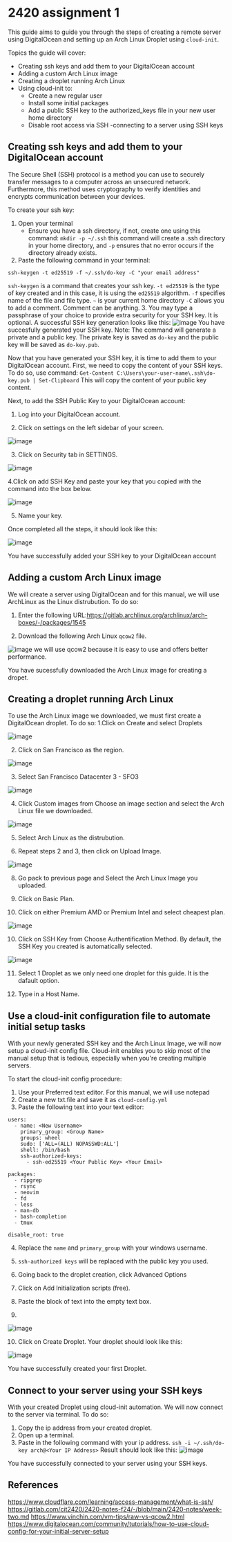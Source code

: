 # 2420 assignment 1

This guide aims to guide you through the steps of creating a remote server using DigitalOcean and setting up an Arch Linux Droplet using ```cloud-init```.

Topics the guide will cover:
- Creating ssh keys and add them to your DigitalOcean account
- Adding a custom Arch Linux image
- Creating a droplet running Arch Linux
- Using cloud-init to:
    - Create a new regular user
    - Install some initial packages
    - Add a public SSH key to the authorized_keys file in your new user home directory
    - Disable root access via SSH
-connecting to a server using SSH keys


## Creating ssh keys and add them to your DigitalOcean account
The Secure Shell (SSH) protocol is a method you can use to securely transfer messages to a computer across an unsecured network. Furthermore, this method uses cryptography to verify identities and encrypts communication between your devices.

To create your ssh key:

1. Open your terminal
    - Ensure you have a ssh directory, if not, create one using this command:
    ```mkdir -p ~/.ssh```
    this command will create a .ssh directory in your home directory, and ```-p``` ensures that no error occurs if the directory already exists.
2. Paste the following command in your terminal:
```
ssh-keygen -t ed25519 -f ~/.ssh/do-key -C "your email address"
```
```ssh-keygen``` is a command that creates your ssh key.
```-t ed25519``` is the type of key created and in this case, it is using the ```ed25519``` algorithm.
```-f``` specifies name of the file and file type.
```~``` is your current home directory
```-C``` allows you to add a comment. Comment can be anything.
3. You may type a passphrase of your choice to provide extra security for your SSH key. It is optional.
A successful SSH key generation looks like this:
![image](https://github.com/user-attachments/assets/e9dd9126-29f9-4b05-8f78-1d291cac7c49)
You have succesfully generated your SSH key.
Note: The command will generate a private and a public key. The private key is saved as ```do-key``` and the public key will be saved as ```do-key.pub```.

Now that you have generated your SSH key, it is time to add them to your DigitalOcean account.
First, we need to copy the content of your SSH keys. To do so, use command:
```Get-Content C:\Users\your-user-name\.ssh\do-key.pub | Set-Clipboard```
This will copy the content of your public key content.

Next, to add the SSH Public Key to your DigitalOcean account:

1. Log into your DigitalOcean account.

2. Click on settings on the left sidebar of your screen. 

![image](https://github.com/Griche414/acit2420-assignment1/blob/main/Assets/image1.png)

3. Click on Security tab in SETTINGS. 

![image](https://github.com/Griche414/acit2420-assignment1/blob/main/Assets/Settings.png)

4.Click on add SSH Key and paste your key that you copied with the command into the box below.

![image](https://github.com/Griche414/acit2420-assignment1/blob/main/Assets/SSHKeypng)

5. Name your key.

Once completed all the steps, it should look like this:

![image](https://github.com/Griche414/acit2420-assignment1/blob/main/Assets/NewSSH.png)

You have successfully added your SSH key to your DigitalOcean account


## Adding a custom Arch Linux image
We will create a server using DigitalOcean and for this manual, we will use ArchLinux as the Linux distrubution.
To do so:
1. Enter the following URL:https://gitlab.archlinux.org/archlinux/arch-boxes/-/packages/1545

2. Download the following Arch Linux  ```qcow2``` file.

![image](https://github.com/Griche414/acit2420-assignment1/blob/main/Assets/linuximg.png)
we will use qcow2 because it is easy to use and offers better performance.

You have sucessfully downloaded the Arch Linux image for creating a dropet.

## Creating a droplet running Arch Linux
To use the Arch Linux image we downloaded, we must first create a DigitalOcean droplet. To do so:
1.Click on Create and select Droplets

![image](https://github.com/Griche414/acit2420-assignment1/blob/main/Assets/createdroplet.png)

2. Click on San Francisco as the region.

![image](https://github.com/Griche414/acit2420-assignment1/blob/main/Assets/sanfran.png)

3. Select San Francisco Datacenter 3 - SFO3

![image](https://github.com/Griche414/acit2420-assignment1/blob/main/Assets/03.png)

4. Click Custom images from Choose an image section and select the Arch Linux file we downloaded.

![image](https://github.com/Griche414/acit2420-assignment1/blob/main/Assets/customimg.png)

5. Select Arch Linux as the distrubution.

7. Repeat steps 2 and 3, then click on Upload Image.

![image](https://github.com/Griche414/acit2420-assignment1/blob/main/Assets/uploadimg.png)

8. Go pack to previous page and Select the Arch Linux Image you uploaded. 

8. Click on Basic Plan.

9. Click on either Premium AMD or Premium Intel and select cheapest plan.

![image](https://github.com/Griche414/acit2420-assignment1/blob/main/Assets/plan.png)

10. Click on SSH Key from Choose Authentification Method. By default, the SSH Key you created is automatically selected.

![image](https://github.com/Griche414/acit2420-assignment1/blob/main/Assets/KeyFun.png)

11. Select 1 Droplet as we only need one droplet for this guide. It is the dafault option.

12. Type in a Host Name.

## Use a cloud-init configuration file to automate initial setup tasks

With your newly generated SSH key and the Arch Linux Image, we will now setup a cloud-init config file. Cloud-init enables you to skip most of the manual setup that is tedious, especially when you're creating multiple servers. 

To start the cloud-init config procedure: 
1. Use your Preferred text editor. For this manual, we will use notepad
2. Create a new txt.file and save it as ```cloud-config.yml```
3. Paste the following text into your text editor:
```#cloud-config
users:
  - name: <New Username>
    primary_group: <Group Name>
    groups: wheel
    sudo: ['ALL=(ALL) NOPASSWD:ALL']
    shell: /bin/bash
    ssh-authorized-keys:
      - ssh-ed25519 <Your Public Key> <Your Email>

packages:
  - ripgrep
  - rsync
  - neovim
  - fd
  - less
  - man-db
  - bash-completion
  - tmux

disable_root: true
```

4. Replace the ```name``` and ```primary_group``` with your windows username.
5. ```ssh-authorized keys``` will be replaced with the public key you used.

6. Going back to the droplet creation, click Advanced Options
7. Click on Add Initialization scripts (free).
8. Paste the block of text into the empty text box.
9. 
![image](https://github.com/Griche414/acit2420-assignment1/blob/main/Assets/yml.png)

10. Click on Create Droplet. Your droplet should look like this:

![image](https://github.com/Griche414/acit2420-assignment1/blob/main/Assets/firstdroplet.png)

You have successfully created your first Droplet.

## Connect to your server using your SSH keys
With your created Droplet using cloud-init automation. We will now connect to the server via terminal.
To do so:
1. Copy the ip address from your created droplet.
2. Open up a terminal.
3. Paste in the following command with your ip address.
```ssh -i ~/.ssh/do-key arch@<Your IP Address>```
Result should look like this:
![image](https://github.com/Griche414/acit2420-assignment1/blob/main/Assets/ipaddress.png)

You have successfully connected to your server using your SSH keys.

## References
   https://www.cloudflare.com/learning/access-management/what-is-ssh/
   https://gitlab.com/cit2420/2420-notes-f24/-/blob/main/2420-notes/week-two.md
   https://www.vinchin.com/vm-tips/raw-vs-qcow2.html
   https://www.digitalocean.com/community/tutorials/how-to-use-cloud-config-for-your-initial-server-setup

